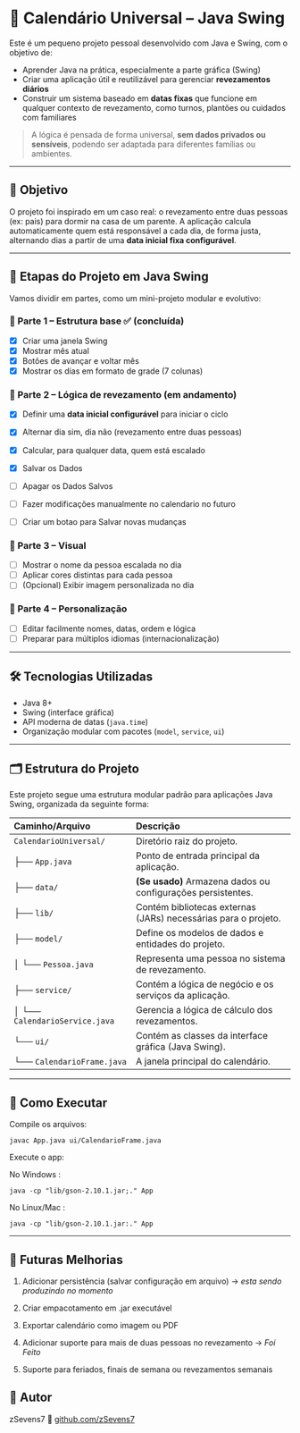 # 📅 Calendário Universal – Java Swing

Este é um pequeno projeto pessoal desenvolvido com Java e Swing, com o objetivo de:

- Aprender Java na prática, especialmente a parte gráfica (Swing)
- Criar uma aplicação útil e reutilizável para gerenciar **revezamentos diários**
- Construir um sistema baseado em **datas fixas** que funcione em qualquer contexto de revezamento, como turnos, plantões ou cuidados com familiares

> A lógica é pensada de forma universal, **sem dados privados ou sensíveis**, podendo ser adaptada para diferentes famílias ou ambientes.

---

## 🎯 Objetivo

O projeto foi inspirado em um caso real: o revezamento entre duas pessoas (ex: pais) para dormir na casa de um parente. A aplicação calcula automaticamente quem está responsável a cada dia, de forma justa, alternando dias a partir de uma **data inicial fixa configurável**.

---

## 🚀 Etapas do Projeto em Java Swing

Vamos dividir em partes, como um mini-projeto modular e evolutivo:

### 🔹 Parte 1 – Estrutura base ✅ (concluída)
- [x] Criar uma janela Swing
- [x] Mostrar mês atual
- [x] Botões de avançar e voltar mês
- [x] Mostrar os dias em formato de grade (7 colunas)

### 🔹 Parte 2 – Lógica de revezamento (em andamento)
- [x] Definir uma **data inicial configurável** para iniciar o ciclo
- [x] Alternar dia sim, dia não (revezamento entre duas pessoas)
- [x] Calcular, para qualquer data, quem está escalado
- [x] Salvar os Dados
- [ ] Apagar os Dados Salvos
- [ ] Fazer modificações manualmente no calendario no futuro
- [ ] Criar um botao para Salvar novas mudanças


### 🔹 Parte 3 – Visual
- [ ] Mostrar o nome da pessoa escalada no dia
- [ ] Aplicar cores distintas para cada pessoa
- [ ] (Opcional) Exibir imagem personalizada no dia

### 🔹 Parte 4 – Personalização
- [ ] Editar facilmente nomes, datas, ordem e lógica
- [ ] Preparar para múltiplos idiomas (internacionalização)

---

## 🛠 Tecnologias Utilizadas

- Java 8+
- Swing (interface gráfica)
- API moderna de datas (`java.time`)
- Organização modular com pacotes (`model`, `service`, `ui`)

---

## 🗂️ Estrutura do Projeto

Este projeto segue uma estrutura modular padrão para aplicações Java Swing, organizada da seguinte forma:

| Caminho/Arquivo           | Descrição                                                              |
| :------------------------ | :--------------------------------------------------------------------- |
| `CalendarioUniversal/`    | Diretório raiz do projeto.                                             |
| ├── `App.java`            | Ponto de entrada principal da aplicação.                               |
| ├── `data/`               | **(Se usado)** Armazena dados ou configurações persistentes.           |
| ├── `lib/`                | Contém bibliotecas externas (JARs) necessárias para o projeto.         |
| ├── `model/`              | Define os modelos de dados e entidades do projeto.                     |
| │   └── `Pessoa.java`     | Representa uma pessoa no sistema de revezamento.                       |
| ├── `service/`            | Contém a lógica de negócio e os serviços da aplicação.                 |
| │   └── `CalendarioService.java`| Gerencia a lógica de cálculo dos revezamentos.                   |
| └── `ui/`                 | Contém as classes da interface gráfica (Java Swing).                   |
|     └── `CalendarioFrame.java`| A janela principal do calendário.         

---

## 🧪 Como Executar
Compile os arquivos:
```
javac App.java ui/CalendarioFrame.java
```
Execute o app:

No Windows :
```
java -cp "lib/gson-2.10.1.jar;." App
```

No Linux/Mac :
```
java -cp "lib/gson-2.10.1.jar:." App
```

---

## 🔧 Futuras Melhorias
1. Adicionar persistência (salvar configuração em arquivo) -> _esta sendo produzindo no momento_

2. Criar empacotamento em .jar executável

3. Exportar calendário como imagem ou PDF

4. Adicionar suporte para mais de duas pessoas no revezamento -> _Foi Feito_

5. Suporte para feriados, finais de semana ou revezamentos semanais

## 👤 Autor
zSevens7
📎 [github.com/zSevens7](https://github.com/zSevens7)
